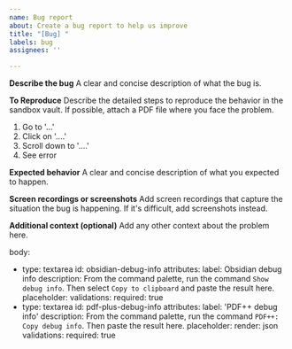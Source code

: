 ```yaml
---
name: Bug report
about: Create a bug report to help us improve
title: "[Bug] "
labels: bug
assignees: ''

---
```


<!--- Please note: we consider a problem as a bug only if it can be reproducible in the sandbox vault where only PDF++ (and other relevant plugins if any) are enabled. If this is not the case, ask a question in the GitHub Discussions: https://github.com/RyotaUshio/obsidian-pdf-plus/discussions --->

**Describe the bug**
A clear and concise description of what the bug is.

**To Reproduce**
Describe the detailed steps to reproduce the behavior in the sandbox vault. If possible, attach a PDF file where you face the problem.

1. Go to '...'
2. Click on '....'
3. Scroll down to '....'
4. See error

**Expected behavior**
A clear and concise description of what you expected to happen.

**Screen recordings or screenshots**
Add screen recordings that capture the situation the bug is happening. If it's difficult, add screenshots instead.

**Additional context (optional)**
Add any other context about the problem here.

body:
  - type: textarea
    id: obsidian-debug-info
    attributes:
      label: Obsidian debug info
      description: From the command palette, run the command `Show debug info`. Then select `Copy to clipboard` and paste the result here.
      placeholder: 
    validations:
      required: true
  - type: textarea
    id: pdf-plus-debug-info
    attributes:
      label: 'PDF++ debug info'
      description: From the command palette, run the command `PDF++: Copy debug info`. Then paste the result here.
      placeholder:
      render: json
    validations:
      required: true
